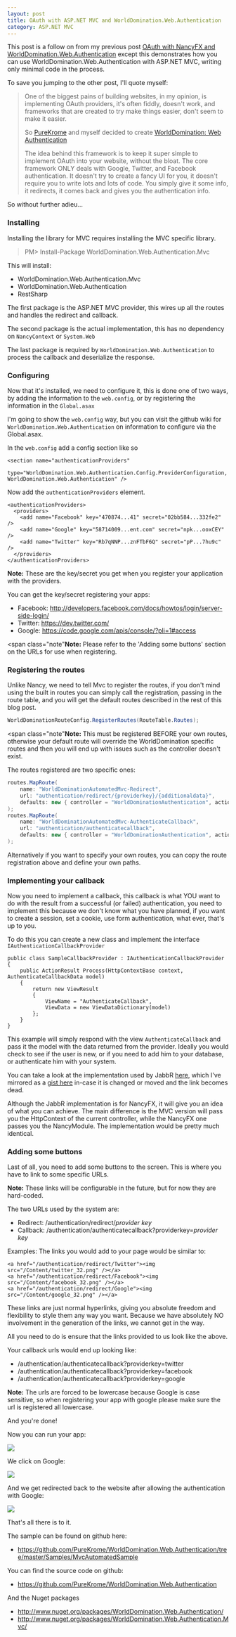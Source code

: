 ```yaml
---
layout: post
title: OAuth with ASP.NET MVC and WorldDomination.Web.Authentication
category: ASP.NET MVC
---
```


This post is a follow on from my previous post [OAuth with NancyFX and WorldDomination.Web.Authentication](/2013/01/oauth-with-nancyfx-and-world-domination-authentication/) except this demonstrates how you can use WorldDomination.Web.Authentication with ASP.NET MVC, writing only minimal code in the process.

To save you jumping to the other post, I'll quote myself:

> One of the biggest pains of building websites, in my opinion, is implementing OAuth providers, it's often fiddly, doesn't work, and frameworks that are created to try make things easier, don't seem to make it easier. 
> 
> So [PureKrome](https://github.com/PureKrome) and myself decided to create [WorldDomination: Web Authentication](http://www.nuget.org/packages/WorldDomination.Web.Authentication/)
> 
> The idea behind this framework is to keep it super simple to implement OAuth into your website, without the bloat. The core framework ONLY deals with Google, Twitter, and Facebook authentication. It doesn't try to create a fancy UI for you, it doesn't require you to write lots and lots of code. You simply give it some info, it redirects, it comes back and gives you the authentication info.

So without further adieu...

### Installing

Installing the library for MVC requires installing the MVC specific library.

> PM> Install-Package WorldDomination.Web.Authentication.Mvc

This will install:

- WorldDomination.Web.Authentication.Mvc
- WorldDomination.Web.Authentication
- RestSharp

<!--excerpt-->

The first package is the ASP.NET MVC provider, this wires up all the routes and handles the redirect and callback.

The second package is the actual implementation, this has no dependency on `NancyContext` or `System.Web`

The last package is required by `WorldDomination.Web.Authentication` to process the callback and deserialize the response.

### Configuring

Now that it's installed, we need to configure it, this is done one of two ways, by adding the information to the `web.config`, or by registering the information in the `Global.asax`

I'm going to show the `web.config` way, but you can visit the github wiki for `WorldDomination.Web.Authentication` on information to configure via the Global.asax.

In the `web.config` add a config section like so

    <section name="authenticationProviders"
             type="WorldDomination.Web.Authentication.Config.ProviderConfiguration, WorldDomination.Web.Authentication" />
             
Now add the `authenticationProviders` element.

    <authenticationProviders>
      <providers>
        <add name="Facebook" key="470874...41" secret="02bb584...332fe2" />
        <add name="Google" key="58714009...ent.com" secret="npk...ooxCEY" />
        <add name="Twitter" key="Rb7qNNP...znFTbF6Q" secret="pP...7hu9c" />
      </providers>
    </authenticationProviders>
    
<span class="note">**Note:** These are the key/secret you get when you register your application with the providers.</span>

You can get the key/secret registering your apps:

- Facebook: http://developers.facebook.com/docs/howtos/login/server-side-login/
- Twitter: https://dev.twitter.com/
- Google: https://code.google.com/apis/console/?pli=1#access

<span class="note"**Note:** Please refer to the 'Adding some buttons' section on the URLs for use when registering.</span>

### Registering the routes

Unlike Nancy, we need to tell Mvc to register the routes, if you don't mind using the built in routes you can simply call the registration, passing in the route table, and you will get the default routes described in the rest of this blog post.

```csharp
WorldDominationRouteConfig.RegisterRoutes(RouteTable.Routes);
```

<span class="note"**Note:** This must be registered BEFORE your own routes, otherwise your default route will override the WorldDomination specific routes and then you will end up with issues such as the controller doesn't exist.</span>

The routes registered are two specific ones:

```csharp
routes.MapRoute(
    name: "WorldDominationAutomatedMvc-Redirect",
    url: "authentication/redirect/{providerkey}/{additionaldata}",
    defaults: new { controller = "WorldDominationAuthentication", action = "RedirectToProvider", additionaldata = UrlParameter.Optional }
);
routes.MapRoute(
    name: "WorldDominationAutomatedMvc-AuthenticateCallback",
    url: "authentication/authenticatecallback",
    defaults: new { controller = "WorldDominationAuthentication", action = "AuthenticateCallback" }
);
```

Alternatively if you want to specify your own routes, you can copy the route registration above and define your own paths.

### Implementing your callback

Now you need to implement a callback, this callback is what YOU want to do with the result from a successful (or failed) authentication, you need to implement this because we don't know what you have planned, if you want to create a session, set a cookie, use form authentication, what ever, that's up to you.

To do this you can create a new class and implement the interface `IAuthenticationCallbackProvider`

    public class SampleCallbackProvider : IAuthenticationCallbackProvider
    {
        public ActionResult Process(HttpContextBase context, AuthenticateCallbackData model)
        {
            return new ViewResult
            {
                ViewName = "AuthenticateCallback",
                ViewData = new ViewDataDictionary(model)
            };
        }
    }
    
This example will simply respond with the view `AuthenticateCallback` and pass it the model with the data returned from the provider. Ideally you would check to see if the user is new, or if you need to add him to your database, or authenticate him with your system. 

You can take a look at the implementation used by JabbR [here](https://github.com/davidfowl/JabbR/blob/master/JabbR/Nancy/JabbRAuthenticationCallbackProvider.cs), which I've mirrored as a [gist here](https://gist.github.com/4674109) in-case it is changed or moved and the link becomes dead.

Although the JabbR implementation is for NancyFX, it will give you an idea of what you can achieve. The main difference is the MVC version will pass you the HttpContext of the current controller, while the NancyFX one passes you the NancyModule. The implementation would be pretty much identical.

### Adding some buttons

Last of all, you need to add some buttons to the screen. This is where you have to link to some specific URLs.

<span class="note">**Note:** These links will be configurable in the future, but for now they are hard-coded.</span>

The two URLs used by the system are:

- Redirect: /authentication/redirect/*provider key*
- Callback: /authentication/authenticatecallback?providerkey=*provider key*

Examples: The links you would add to your page would be similar to:

    <a href="/authentication/redirect/Twitter"><img src="/Content/twitter_32.png" /></a>
    <a href="/authentication/redirect/Facebook"><img src="/Content/facebook_32.png" /></a>
    <a href="/authentication/redirect/Google"><img src="/Content/google_32.png" /></a>

These links are just normal hyperlinks, giving you absolute freedom and flexibility to style them any way you want. Because we have absolutely NO involvement in the generation of the links, we cannot get in the way.

All you need to do is ensure that the links provided to us look like the above.

Your callback urls would end up looking like:

- /authentication/authenticatecallback?providerkey=twitter
- /authentication/authenticatecallback?providerkey=facebook
- /authentication/authenticatecallback?providerkey=google

<span class="note">**Note:** The urls are forced to be lowercase because Google is case sensitive, so when registering your app with google please make sure the url is registered all lowercase.</span>

And you're done!

Now you can run your app:

![](/images/jabbr-authentication-sample-1.png)

We click on Google:

![](/images/jabbr-authentication-sample-2.png)

And we get redirected back to the website after allowing the authentication with Google:

![](/images/jabbr-authentication-sample-3.png)

That's all there is to it.

The sample can be found on github here:

- <https://github.com/PureKrome/WorldDomination.Web.Authentication/tree/master/Samples/MvcAutomatedSample>

You can find the source code on github: 

- <https://github.com/PureKrome/WorldDomination.Web.Authentication>

And the Nuget packages

- <http://www.nuget.org/packages/WorldDomination.Web.Authentication/>
- <http://www.nuget.org/packages/WorldDomination.Web.Authentication.Mvc/>